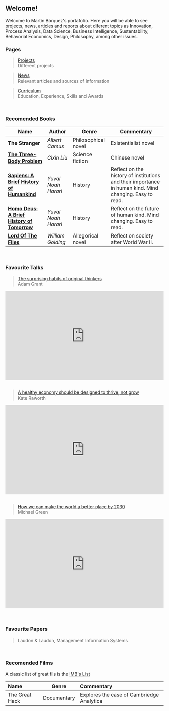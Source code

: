 ## Welcome!

Welcome to Martín Bórquez's portafolio. Here you will be able to see projects, news, articles and reports about diferent topics as Innovation, Process Analysis, Data Science, Business Intelligence, Sustentability, Behavorial Economics, Design, Philosophy, among other issues.


### Pages
>[Projects](./projects.html)      
Different projects 

>[News](./news.html)     
Relevant articles and sources of information

>[Curriculum](./curriculum.html)    
Education, Experience, Skills and Awards

<br/>

### Recomended Books                                                                                                     
 

| Name  |   Author        |  Genre  | Commentary |  
|----------|-------------|--------|--------------------------------| 
| **The Stranger**| *Albert Camus* | Philosophical novel| Existentialist novel|
| [**The Three-Body Problem**](https://www.youtube.com/watch?v=D89ngRr4uZg)| *Cixin Liu* | Science fiction| Chinese novel|
| [**Sapiens: A Brief History of Humankind**](https://www.ynharari.com/book/sapiens-2/)|  *Yuval Noah Harari* | History | Reflect on the history of institutions and their importance in human kind. Mind changing. Easy to read.| 
| [**Homo Deus: A Brief History of Tomorrow**](https://www.ynharari.com/book/homo-deus/)| *Yuval Noah Harari* | History | Reflect on the future of human kind. Mind changing. Easy to read.|
| [**Lord Of The Flies**](https://www.sparknotes.com/lit/flies/)| *William Golding* | Allegorical novel | Reflect on society after World War II.|

<br/>

### Favourite Talks

>[The surprising habits of original thinkers](https://www.ted.com/talks/adam_grant_the_surprising_habits_of_original_thinkers)     
Adam Grant

<div style="max-width:854px"><div style="position:relative;height:0;padding-bottom:56.25%"><iframe src="https://embed.ted.com/talks/lang/en/adam_grant_the_surprising_habits_of_original_thinkers" width="854" height="480" style="position:absolute;left:0;top:0;width:100%;height:100%" frameborder="0" scrolling="no" allowfullscreen></iframe></div></div>

<br/>

>[A healthy economy should be designed to thrive, not grow](https://www.ted.com/talks/kate_raworth_a_healthy_economy_should_be_designed_to_thrive_not_grow)   
Kate Raworth

<div style="max-width:854px"><div style="position:relative;height:0;padding-bottom:56.25%"><iframe src="https://embed.ted.com/talks/lang/en/kate_raworth_a_healthy_economy_should_be_designed_to_thrive_not_grow" width="854" height="480" style="position:absolute;left:0;top:0;width:100%;height:100%" frameborder="0" scrolling="no" allowfullscreen></iframe></div></div>


<br/>

>[How we can make the world a better place by 2030](https://www.ted.com/talks/michael_green_how_we_can_make_the_world_a_better_place_by_2030)    
Michael Green

<div style="max-width:854px"><div style="position:relative;height:0;padding-bottom:56.25%"><iframe src="https://embed.ted.com/talks/lang/en/michael_green_how_we_can_make_the_world_a_better_place_by_2030" width="854" height="480" style="position:absolute;left:0;top:0;width:100%;height:100%" frameborder="0" scrolling="no" allowfullscreen></iframe></div></div>

<br/>
<br/>

### Favourite Papers
>Laudon & Laudon, Management Information Systems

<br/>


### Recomended Films
A classic list of great fils is the [IMB's List](https://www.imdb.com/chart/top/)


| Name  |  Genre  | Commentary |  
|:----------|:--------:|:--------------------------------| 
|The Great Hack | Documentary | Explores the case of Cambriedge Analytica |

<br/>
<br/>



